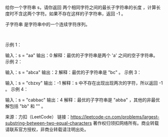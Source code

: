 给你一个字符串 s，请你返回 两个相同字符之间的最长子字符串的长度 ，计算长度时不含这两个字符。如果不存在这样的子字符串，返回 -1 。

子字符串 是字符串中的一个连续字符序列。

 

示例 1：

输入：s = "aa"
输出：0
解释：最优的子字符串是两个 'a' 之间的空子字符串。
示例 2：

输入：s = "abca"
输出：2
解释：最优的子字符串是 "bc" 。
示例 3：

输入：s = "cbzxy"
输出：-1
解释：s 中不存在出现出现两次的字符，所以返回 -1 。
示例 4：

输入：s = "cabbac"
输出：4
解释：最优的子字符串是 "abba" ，其他的非最优解包括 "bb" 和 "" 。


来源：力扣（LeetCode）
链接：https://leetcode-cn.com/problems/largest-substring-between-two-equal-characters
著作权归领扣网络所有。商业转载请联系官方授权，非商业转载请注明出处。